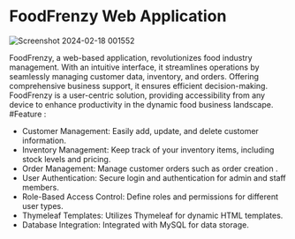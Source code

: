 # FoodFrenzy Web Application

![Screenshot 2024-02-18 001552](https://github.com/scanurag/FoodFrenzy/assets/90509642/492cc6f4-6297-4082-9fde-51478d8e3963)


FoodFrenzy, a web-based application, revolutionizes food industry management. With an intuitive interface, it streamlines operations by seamlessly managing customer data, inventory, and orders. Offering comprehensive business support, it ensures efficient decision-making. FoodFrenzy is a user-centric solution, providing accessibility from any device to enhance productivity in the dynamic food business landscape.
#Feature :
  - Customer Management: Easily add, update, and delete customer information.
  - Inventory Management: Keep track of your inventory items, including stock levels and pricing.
  - Order Management: Manage customer orders such as order creation .
  - User Authentication: Secure login and authentication for admin and staff members.
  - Role-Based Access Control: Define roles and permissions for different user types.
  - Thymeleaf Templates: Utilizes Thymeleaf for dynamic HTML templates.
  - Database Integration: Integrated with MySQL for data storage.
